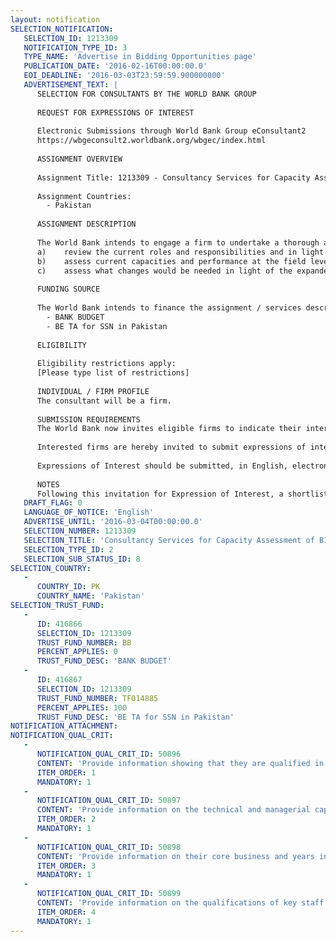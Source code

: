 ```yaml
---
layout: notification
SELECTION_NOTIFICATION: 
   SELECTION_ID: 1213309
   NOTIFICATION_TYPE_ID: 3
   TYPE_NAME: 'Advertise in Bidding Opportunities page'
   PUBLICATION_DATE: '2016-02-16T00:00:00.0'
   EOI_DEADLINE: '2016-03-03T23:59:59.900000000'
   ADVERTISEMENT_TEXT: |
      SELECTION FOR CONSULTANTS BY THE WORLD BANK GROUP
      
      REQUEST FOR EXPRESSIONS OF INTEREST
      
      Electronic Submissions through World Bank Group eConsultant2
      https://wbgeconsult2.worldbank.org/wbgec/index.html
      
      ASSIGNMENT OVERVIEW
      
      Assignment Title: 1213309 - Consultancy Services for Capacity Assessment of BISP Field Offices (P103160)
      
      Assignment Countries:
        - Pakistan
      
      ASSIGNMENT DESCRIPTION
      
      The World Bank intends to engage a firm to undertake a thorough and careful assessment of the institutional structure, and capacities of BISP at the field level (including regional, divisional and tehsil offices). The review would essentially focus on the following:
      a)	review the current roles and responsibilities and in light of federal system of governance, assess if they are clear and precise
      b)	assess current capacities and performance at the field level in light of current roles and responsibilities, identifying any constraints and areas for improvement; and 
      c)	assess what changes would be needed in light of the expanded new responsibilities for the field office, including, but not limited to, child registration, monitoring and attendance compliance data collection for CCT program, interaction with and support to BBCs (BISP Beneficiary Committees), linking beneficiaries to complementary services, beneficiary services (GRM updates etc.)
      
      FUNDING SOURCE
      
      The World Bank intends to finance the assignment / services described below under the following trust fund(s):
        - BANK BUDGET
        - BE TA for SSN in Pakistan
      
      ELIGIBILITY
      
      Eligibility restrictions apply:
      [Please type list of restrictions]
      
      INDIVIDUAL / FIRM PROFILE
      The consultant will be a firm. 
      
      SUBMISSION REQUIREMENTS
      The World Bank now invites eligible firms to indicate their interest in providing the services.  Interested firms must provide information indicating that they are qualified to perform the services (brochures, description of similar assignments, experience in similar conditions, availability of appropriate skills among staff, etc. for firms; CV and cover letter for individuals).  Please note that the total size of all attachments should be less than 5MB.  Consultants may associate to enhance their qualifications.
      
      Interested firms are hereby invited to submit expressions of interest.
      
      Expressions of Interest should be submitted, in English, electronically through World Bank Group eTendering (https://wbgeconsult2.worldbank.org/wbgec/index.html)
      
      NOTES
      Following this invitation for Expression of Interest, a shortlist of qualified firms will be formally invited to submit proposals.  Shortlisting and selection will be subject to the availability of funding.
   DRAFT_FLAG: 0
   LANGUAGE_OF_NOTICE: 'English'
   ADVERTISE_UNTIL: '2016-03-04T00:00:00.0'
   SELECTION_NUMBER: 1213309
   SELECTION_TITLE: 'Consultancy Services for Capacity Assessment of BISP Field Offices (P103160)'
   SELECTION_TYPE_ID: 2
   SELECTION_SUB_STATUS_ID: 8
SELECTION_COUNTRY: 
   - 
      COUNTRY_ID: PK
      COUNTRY_NAME: 'Pakistan'
SELECTION_TRUST_FUND: 
   - 
      ID: 416866
      SELECTION_ID: 1213309
      TRUST_FUND_NUMBER: BB
      PERCENT_APPLIES: 0
      TRUST_FUND_DESC: 'BANK BUDGET'
   - 
      ID: 416867
      SELECTION_ID: 1213309
      TRUST_FUND_NUMBER: TF014885
      PERCENT_APPLIES: 100
      TRUST_FUND_DESC: 'BE TA for SSN in Pakistan'
NOTIFICATION_ATTACHMENT: 
NOTIFICATION_QUAL_CRIT: 
   - 
      NOTIFICATION_QUAL_CRIT_ID: 50896
      CONTENT: 'Provide information showing that they are qualified in the field of the assignment.'
      ITEM_ORDER: 1
      MANDATORY: 1
   - 
      NOTIFICATION_QUAL_CRIT_ID: 50897
      CONTENT: 'Provide information on the technical and managerial capabilities of the firm.'
      ITEM_ORDER: 2
      MANDATORY: 1
   - 
      NOTIFICATION_QUAL_CRIT_ID: 50898
      CONTENT: 'Provide information on their core business and years in business.'
      ITEM_ORDER: 3
      MANDATORY: 1
   - 
      NOTIFICATION_QUAL_CRIT_ID: 50899
      CONTENT: 'Provide information on the qualifications of key staff.'
      ITEM_ORDER: 4
      MANDATORY: 1
---
```

